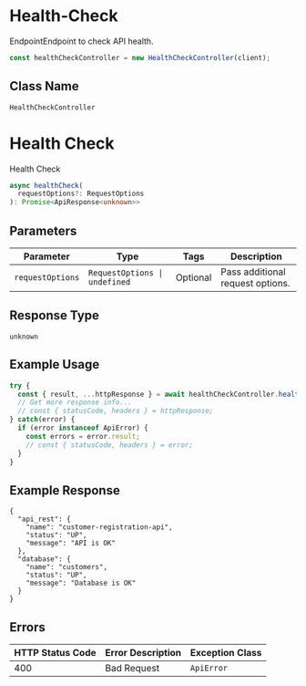 # Health-Check

EndpointEndpoint to check API health.

```ts
const healthCheckController = new HealthCheckController(client);
```

## Class Name

`HealthCheckController`


# Health Check

Health Check

```ts
async healthCheck(
  requestOptions?: RequestOptions
): Promise<ApiResponse<unknown>>
```

## Parameters

| Parameter | Type | Tags | Description |
|  --- | --- | --- | --- |
| `requestOptions` | `RequestOptions \| undefined` | Optional | Pass additional request options. |

## Response Type

`unknown`

## Example Usage

```ts
try {
  const { result, ...httpResponse } = await healthCheckController.healthCheck();
  // Get more response info...
  // const { statusCode, headers } = httpResponse;
} catch(error) {
  if (error instanceof ApiError) {
    const errors = error.result;
    // const { statusCode, headers } = error;
  }
}
```

## Example Response

```
{
  "api_rest": {
    "name": "customer-registration-api",
    "status": "UP",
    "message": "API is OK"
  },
  "database": {
    "name": "customers",
    "status": "UP",
    "message": "Database is OK"
  }
}
```

## Errors

| HTTP Status Code | Error Description | Exception Class |
|  --- | --- | --- |
| 400 | Bad Request | `ApiError` |

